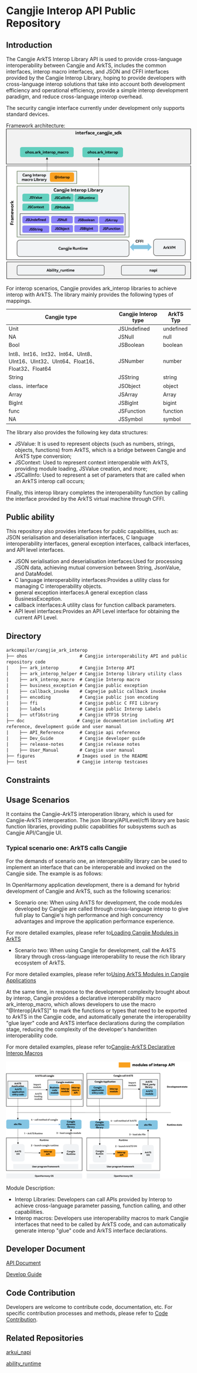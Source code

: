 # Cangjie Interop API Public Repository

## Introduction

The Cangjie ArkTS Interop Library API is used to provide cross-language interoperability between Cangjie and ArkTS, includes the common interfaces, interop macro interfaces, and JSON and CFFI interfaces provided by the Cangjie Interop Library, hoping to provide developers with cross-language interop solutions that take into account both development efficiency and operational efficiency, provide a simple interop development paradigm, and reduce cross-language interop overhead.

The security cangjie interface currently under development only supports standard devices.

Framework architecture:
![cangjie interop API](./figures/cangjie-interop_eng.png)

For interop scenarios, Cangjie provides ark_interop libraries to achieve interop with ArkTS. The library mainly provides the following types of mappings.

| **Cangjie type**                                                 | **Cangjie Interop type** | **ArkTS  Typ** |
| ------------------------------------------------------------ | -------------------- | --------------- |
| Unit                                                         | JSUndefined          | undefined       |
| NA                                                           | JSNull               | null            |
| Bool                                                         | JSBoolean            | boolean         |
| Int8、Int16、Int32、Int64、UInt8、UInt16、UInt32、UInt64、Float16、Float32、Float64 | JSNumber             | number          |
| String                                                       | JSString             | string          |
| class、interface                                             | JSObject             | object          |
| Array                                                        | JSArray              | Array           |
| BigInt                                                       | JSBigInt             | bigint          |
| func                                                         | JSFunction           | function        |
| NA                                                           | JSSymbol             | symbol          |

The library also provides the following key data structures:

- JSValue: It is used to represent objects (such as numbers, strings, objects, functions) from ArkTS, which is a bridge between Cangjie and ArkTS type conversion;
- JSContext: Used to represent context interoperable with ArkTS, providing module loading, JSValue creation, and more;
- JSCallInfo: Used to represent a set of parameters that are called when an ArkTS interop call occurs;

Finally, this interop library completes the interoperability function by calling the interface provided by the ArkTS virtual machine through CFFI.

## Public ability

This repository also provides interfaces for public capabilities, such as: JSON serialisation and deserialisation interfaces, C language interoperability interfaces, general exception interfaces, callback interfaces, and API level interfaces.

- JSON serialisation and deserialisation interfaces:Used for processing JSON data, achieving mutual conversion between String, JsonValue, and DataModel.
- C language interoperability interfaces:Provides a utility class for managing C interoperability objects.
- general exception interfaces:A general exception class BusinessException.
- callback interfaces:A utility class for function callback parameters.
- API level interfaces:Provides an API Level interface for obtaining the current API Level.

## Directory

```text
arkcompiler/cangjie_ark_interop
├── ohos                    # Cangjie interoperability API and public repository code
|    ├── ark_interop        # Cangjie Interop API
|    ├── ark_interop_helper # Cangjie Interop library utility class
|    ├── ark_interop_macro  # Cangjie Interop macro
|    ├── business_exception # Cangjie public exception
|    ├── callback_invoke    # Cagnejie public callback invoke
|    ├── encoding           # Cangjie public json encoding
|    ├── ffi                # Cangjie public C FFI Library
|    ├── labels             # Cangjie public Interop Labels
|    ├── utf16string        # Cangjie UTF16 String
├── doc                    # Cangjie documentation including API reference, development guide and user manual
|    ├── API_Reference      # Cangjie api reference
|    ├── Dev_Guide          # Cangjie developer guide
|    ├── release-notes      # Cangjie release notes
|    ├── User_Manual        # Cangjie user manual
├── figures                # Images used in the README
├── test                   # Cangjie interop testcases
```

## Constraints


## Usage Scenarios

It contains the Cangjie-ArkTS interoperation library, which is used for Cangjie-ArkTS interoperation. The json library/APILevel/cffi library are basic function libraries, providing public capabilities for subsystems such as Cangjie API/Cangjie UI.

### Typical scenario one: ArkTS calls Cangjie

For the demands of scenario one, an interoperability library can be used to implement an interface that can be interoperable and invoked on the Cangjie side. The example is as follows:

In OpenHarmony application development, there is a demand for hybrid development of Cangjie and ArkTS, such as the following scenarios:

- Scenario one: When using ArkTS for development, the code modules developed by Cangjie are called through cross-language interop to give full play to Cangjie's high performance and high concurrency advantages and improve the application performance experience.

For more detailed examples, please refer to[Loading Cangjie Modules in ArkTS](https://gitcode.com/openharmony-sig/arkcompiler_cangjie_ark_interop/blob/master/doc/User_Manual/source_en/FFI/cangjie-arkts/arkts_import_cangjie.md)

- Scenario two: When using Cangjie for development, call the ArkTS library through cross-language interoperability to reuse the rich library ecosystem of ArkTS.

For more detailed examples, please refer to[Using ArkTS Modules in Cangjie Applications](https://gitcode.com/openharmony-sig/arkcompiler_cangjie_ark_interop/blob/master/doc/User_Manual/source_en/FFI/cangjie-arkts/using_arkts_module.md)

At the same time, in response to the development complexity brought about by interop, Cangjie provides a declarative interoperability macro ark_interop_macro, which allows developers to use the macro "@Interop[ArkTS]" to mark the functions or types that need to be exported to ArkTS in the Cangjie code, and automatically generate the interoperability "glue layer" code and ArkTS interface declarations during the compilation stage, reducing the complexity of the developer's handwritten interoperability code.

For more detailed examples, please refer to[Cangjie-ArkTS Declarative Interop Macros](https://gitcode.com/openharmony-sig/arkcompiler_cangjie_ark_interop/blob/master/doc/User_Manual/source_en/FFI/cangjie-arkts/interoperability_macro.md)

![Cangjie interoperability flow chart](./figures/api_eng.png)

Module Description:

- Interop Libraries: Developers can call APIs provided by Interop to achieve cross-language parameter passing, function calling, and other capabilities.
- Interop macros: Developers use interoperability macros to mark Cangjie interfaces that need to be called by ArkTS code, and can automatically generate interop "glue" code and ArkTS interface declarations.

## Developer Document

[API Document](https://gitcode.com/openharmony-sig/arkcompiler_cangjie_ark_interop/blob/master/doc/API_Reference/source_zh_cn/arkinterop/cj-apis-ark_interop.md)

[Develop Guide](hhttps://gitcode.com/openharmony-sig/arkcompiler_cangjie_ark_interop/blob/master/doc/Dev_Guide/summary_cjnative_ohos.md)

## Code Contribution

Developers are welcome to contribute code, documentation, etc. For specific contribution processes and methods, please refer to [Code Contribution](https://gitcode.com/openharmony/docs/blob/master/en/contribute/code-contribution.md).

## Related Repositories

[arkui_napi](https://gitee.com/openharmony/arkui_napi)

[ability_runtime](https://gitee.com/openharmony/ability_ability_runtime)
